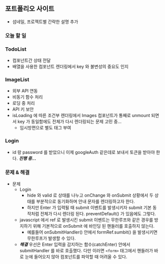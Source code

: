 ## 포트폴리오 사이트

- 섬네일, 프로젝트별 간략한 설명 추가

### 오늘 할 일

### TodoList

- 컴포넌트간 상태 전달
- 배열을 사용한 컴포넌트 렌더링에서 key 와 불변성의 중요도 인지

### ImageList

- 외부 API 연동
- 비동기 함수 처리
- 로딩 중 처리
- API 키 보안
- isLoading 에 따른 조건부 렌더링에서 Images 컴포넌트가 통째로 unmount 되면서 key 가 동일함에도 전체가 다시 렌더링되는 문제 고민 중...
  - 임시방편으로 별도 태그 부여

### Login

- id 랑 password 를 받았으니 이제 googleAuth 같은데로 보내서 토큰을 받아야 한다. **_진행 중..._**

### 문제 & 해결

- 문제
  - Login
    - hide 와 valid 로 상태를 나누고 onChange 와 onSubmit 상황에서 두 상태를 부분적으로 동기화하며 안내 문자를 렌더링하고자 한다.
    - 하지만 Enter 가 입력될 때 submit 이벤트를 발생시키자 submit 기본 동작처럼 전체가 다시 렌더링 된다. preventDefault() 가 있음에도 그렇다.
  - javascript 에서 ref 로 발생시킨 submit 이벤트는 무한루프와 같은 경우를 방지하기 위해 기본적으로 onSubmit 에 바인딩 된 핸들러를 호출하지 않는다.
    - 예를들어 onSubmitHandler() 안에서 formRef.sumbit() 을 발생시키면 무한루프가 발생할 수 있다.
  - **_해결_** 우선은 Enter 입력을 감지하는 함수(catchEnter) 안에서 submitHandler 를 바로 호출했다. 다만 이러면 `<form>` 태그에서 핸들러가 바로 눈에 들어오지 않아 컴포넌트를 파악할 때 어려울 수 있다.
